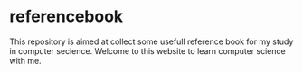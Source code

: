 # referencebook
This repository is aimed at collect some usefull reference book for my study in computer secience.
Welcome to this website to learn computer science with me.
